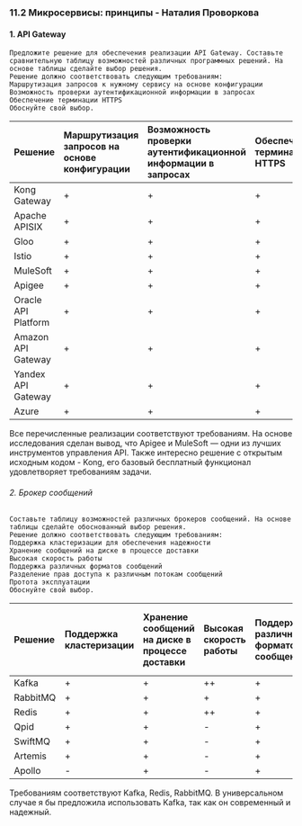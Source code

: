 ### 11.2 Микросервисы: принципы - Наталия Проворкова
#### 1. API Gateway
```
Предложите решение для обеспечения реализации API Gateway. Составьте сравнительную таблицу возможностей различных программных решений. На основе таблицы сделайте выбор решения.
Решение должно соответствовать следующим требованиям:
Маршрутизация запросов к нужному сервису на основе конфигурации
Возможность проверки аутентификационной информации в запросах
Обеспечение терминации HTTPS
Обоснуйте свой выбор.
```
| Решение             |Маршрутизация запросов на основе конфигурации    |Возможность проверки аутентификационной информации в запросах    | Обеспечение терминации HTTPS |
|:---                 |:---        |:---        |:---        |
| Kong Gateway        | +   | + | + |
| Apache APISIX       | +   | + | + |
| Gloo                | +   | + | + |
| Istio               | +   | + | + |
| MuleSoft            | +   | + | + |
| Apigee              | +   | + | + |
| Oracle API Platform | +   | + | + |
| Amazon API Gateway  | +   | + | + |
| Yandex API Gateway  | +   | + | + |
| Azure               | +   | + | + |

Все перечисленные реализации соответствуют требованиям. На основе исследования сделан вывод, что Apigee и MuleSoft — одни из лучших инструментов управления API. Также интересно решение с открытым исходным кодом - Kong, его базовый бесплатный функционал удовлетворяет требованиям задачи.
###### 2. Брокер сообщений
```
Составьте таблицу возможностей различных брокеров сообщений. На основе таблицы сделайте обоснованный выбор решения.
Решение должно соответствовать следующим требованиям:
Поддержка кластеризации для обеспечения надежности
Хранение сообщений на диске в процессе доставки
Высокая скорость работы
Поддержка различных форматов сообщений
Разделение прав доступа к различным потокам сообщений
Протота эксплуатации
Обоснуйте свой выбор.
```
| Решение      |Поддержка кластеризации    |Хранение сообщений на диске в процессе доставки    | Высокая скорость работы| Поддержка различных форматов сообщений | Разделение прав доступа к различным потокам сообщений | Простота эксплуатации |
|:---          |:---        |:---        |:---        |:---        |:---        |:---        |
| Kafka        | + | + | ++ | + | + | + |
| RabbitMQ     | + | + | +  | + | + | + |
| Redis        | + | + | ++ | + | + | + |
| Qpid         | + | + | -  | + | + | - |
| SwiftMQ      | + | + | -  | + | + | - |
| Artemis      | + | + | -  | + | + | + |
| Apollo       | - | + | -  | + | + | + |

Требованиям соответствуют Kafka, Redis, RabbitMQ. В универсальном случае я бы предложила использовать Kafka, так как он современный и надежный.